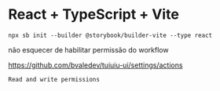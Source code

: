 # React + TypeScript + Vite

`npx sb init --builder @storybook/builder-vite --type react`

não esquecer de habilitar permissão do workflow

https://github.com/bvaledev/tuiuiu-ui/settings/actions

`Read and write permissions`